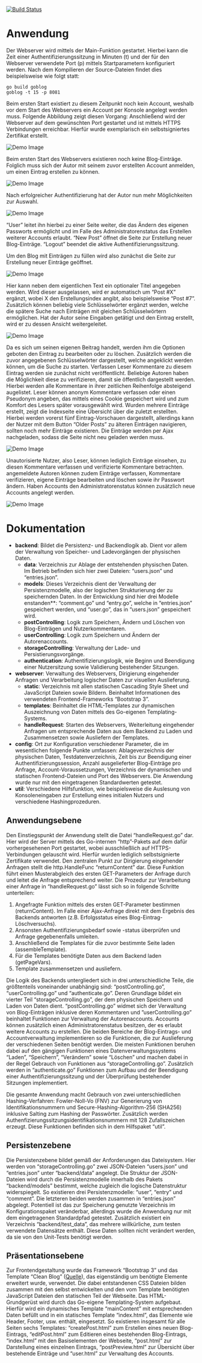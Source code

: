 [![Build Status](https://travis-ci.com/kherud/goblog.svg?branch=master)](https://travis-ci.com/kherud/goblog)

# Anwendung

Der Webserver wird mittels der Main-Funktion gestartet. Hierbei kann die Zeit einer Authentifizierungssitzung in Minuten (t) und der für den Webserver verwendete Port (p) mittels Startparametern konfiguriert werden. Nach dem Kompilieren der Source-Dateien findet dies beispielsweise wie folgt statt:

```
go build goblog
goblog -t 15 -p 8081
```

Beim ersten Start existiert zu diesem Zeitpunkt noch kein Account, weshalb vor dem Start des Webservers ein Account per Konsole angelegt werden muss. Folgende Abbildung zeigt diesen Vorgang: Anschließend wird der Webserver auf dem gewünschten Port gestartet und ist mittels HTTPS Verbindungen erreichbar. Hierfür wurde exemplarisch ein selbstsigniertes Zertifikat erstellt.

![Demo Image](docs/img/img1.png)

Beim ersten Start des Webservers existieren noch keine Blog-Einträge. Folglich muss sich der Autor mit seinem zuvor erstellten Account anmelden, um einen Eintrag erstellen zu können.

![Demo Image](docs/img/img3.png)

Nach erfolgreicher Authentifizierung hat der Autor nun mehr Möglichkeiten zur Auswahl.

![Demo Image](docs/img/img2.png)

“User” leitet ihn hierbei zu einer Seite weiter, die das Ändern des eigenen Passworts ermöglicht und im Falle des Administratorenstatus das Erstellen weiterer Accounts erlaubt. “New Post” öffnet die Seite zur Erstellung neuer Blog-Einträge. “Logout” beendet die aktive Authentifizierungssitzung.

Um den Blog mit Einträgen zu füllen wird also zunächst die Seite zur Erstellung neuer Einträge geöffnet.

![Demo Image](docs/img/img4.png)

Hier kann neben dem eigentlichen Text ein optionaler Titel angegeben werden. Wird dieser ausgelassen, wird er automatisch um “Post #X” ergänzt, wobei X den Erstellungsindex angibt, also beispielsweise “Post #7”. Zusätzlich können beliebig viele Schlüsselwörter ergänzt werden, welche die spätere Suche nach Einträgen mit gleichen Schlüsselwörtern ermöglichen. Hat der Autor seine Eingaben getätigt und den Eintrag erstellt, wird er zu dessen Ansicht weitergeleitet.

![Demo Image](docs/img/img5.png)

Da es sich um seinen eigenen Beitrag handelt, werden ihm die Optionen geboten den Eintrag zu bearbeiten oder zu löschen. Zusätzlich werden die zuvor angegebenen Schlüsselwörter dargestellt, welche angeklickt werden können, um die Suche zu starten.
Verfassen Leser Kommentare zu diesem Eintrag werden sie zunächst nicht veröffentlicht. Beliebige Autoren haben die Möglichkeit diese zu verifizieren, damit sie öffentlich dargestellt werden. Hierbei werden alle Kommentare in ihrer zeitlichen Reihenfolge absteigend augelistet. Leser können anonym Kommentare verfassen oder einen Pseudonym angeben, das mittels eines Cookie gespeichert wird und zum Komfort des Lesers später vorausgewählt wird.
Wurden mehrere Einträge erstellt, zeigt die Indexseite eine Übersicht über die zuletzt erstellten. Hierbei werden vorerst fünf Eintrag-Vorschauen dargestellt, allerdings kann der Nutzer mit dem Button “Older Posts” zu älteren Einträgen navigieren, sollten noch mehr Einträge existieren. Die Einträge werden per Ajax nachgeladen, sodass die Seite nicht neu geladen werden muss.

![Demo Image](docs/img/img6.png)

Unautorisierte Nutzer, also Leser, können lediglich Einträge einsehen, zu diesen Kommentare verfassen und verifizierte Kommentare betrachten. angemeldete Autoren können zudem Einträge verfassen, Kommentare verifizieren, eigene Einträge bearbeiten und löschen sowie ihr Passwort ändern. Haben Accounts den Administratorenstatus können zusätzlich neue Accounts angelegt werden.

![Demo Image](docs/img/img7.png)


# Dokumentation

- **backend**: Bildet die Persistenz- und Backendlogik ab. Dient vor allem der Verwaltung von Speicher- und Ladevorgängen der physischen Daten.
    - **data**: Verzeichnis zur Ablage der entstehenden physischen Daten. Im Betrieb befinden sich hier zwei Dateien: “users.json” und “entries.json”.
    - **models**: Dieses Verzeichnis dient der Verwaltung der Persistenzmodelle, also der logischen Strukturierung der zu speichernden Daten. In der Entwicklung sind hier drei Modelle enstanden**: “comment.go” und “entry.go”, welche in “entries.json” gespeichert werden, und “user.go”, das in “users.json” gespeichert wird.
    - **postControlling**: Logik zum Speichern, Ändern und Löschen von Blog-Einträgen und Nutzerkommentaren.
    - **userControlling**: Logik zum Speichern und Ändern der Autorenaccounts.
    - **storageControlling**: Verwaltung der Lade- und Persistierungsvorgänge.
    - **authentication**: Authentifizierungslogik, wie Beginn und Beendigung einer Nutzersitzung sowie Validierung bestehender Sitzungen.
- **webserver**: Verwaltung des Webservers, Dirigierung eingehender Anfragen und Verarbeitung logischer Daten zur visuellen Auslieferung.
    - **static**: Verzeichnis mit allen statischen Cascading Style Sheet und JavaScript Dateien sowie Bildern. Beinhaltet Informationen des verwendeten Frontend-Frameworks “Bootstrap 3”.
    - **templates**: Beinhaltet die HTML-Templates zur dynamischen Auszeichnung von Daten mittels des Go-eigenen Templating-Systems.
    - **handleRequest**: Starten des Webservers, Weiterleitung eingehender Anfragen um entsprechende Daten aus dem Backend zu Laden und Zusammensetzen sowie Ausliefern der Templates.
- **config**: Ort zur Konfiguration verschiedener Parameter, die im wesentlichen folgende Punkte umfassen: Ablageverzeichnis der physischen Daten, Testdatenverzeichnis, Zeit bis zur Beendigung einer Authentifizierungssession, Anzahl ausgelieferter Blog-Einträge pro Anfrage, Account-Voraussetzungen, Verzeichnis der dynamischen und statischen Frontend-Dateien und Port des Webservers. Die Anwendung wurde nur mit den eingetragenen Standardwerten getestet.
- **util**: Verschiedene Hilfsfunktion, wie beispielsweise die Auslesung von Konsoleneingaben zur Erstellung eines initialen Nutzers und verschiedene Hashingprozeduren.


## Anwendungsebene

Den Einstiegspunkt der Anwendung stellt die Datei “handleRequest.go” dar. Hier wird der Server mittels des Go-internen “http”-Pakets auf dem dafür vorhergesehenen Port gestartet, wobei ausschließlich auf HTTPS-Verbindungen gelauscht wird. Hierfür wurden lediglich selbstsignierte Zertifikate verwendet. Den zentralen Punkt zur Dirigierung eingehender Anfragen stellt die http.HandleFunc “returnContent” dar. Diese Funktion führt einen Musterabgleich des ersten GET-Parameters der Anfrage durch und leitet die Anfrage entsprechend weiter. Die Prozedur zur Verarbeitung einer Anfrage in “handleRequest.go” lässt sich so in folgende Schritte unterteilen:

1. Angefragte Funktion mittels des ersten GET-Parameter bestimmen (returnContent). Im Falle einer Ajax-Anfrage direkt mit dem Ergebnis des Backends antworten (z.B. Erfolgsstatus eines Blog-Eintrag-Löschversuchs).
2. Ansonsten Authentifizierungsbedarf sowie -status überprüfen und Anfrage gegebenenfalls umleiten.
3. Anschließend die Templates für die zuvor bestimmte Seite laden (assembleTemplate).
4. Für die Templates benötigte Daten aus dem Backend laden (getPageVars).
5. Template zusammensetzen und ausliefern.

Die Logik des Backends untergliedert sich in drei unterschiedliche Teile, die größtenteils voneinander unabhängig sind: “postControlling.go”, “userControlling.go” und “authenticate.go”. Deren Grundlage bildet ein vierter Teil “storageControlling.go”, der dem physischen Speichern und Laden von Daten dient. “postControlling.go” widmet sich der Verwaltung von Blog-Einträgen inklusive deren Kommentaren und ”userControlling.go” beinhaltet Funktionen zur Verwaltung der Autorenaccounts. Accounts können zusätzlich einen Administratorenstatus besitzen, der es erlaubt weitere Accounts zu erstellen. Die beiden Bereiche der Blog-Eintrags- und Accountverwaltung implementieren so die Funktionen, die zur Auslieferung der verschiedenen Seiten benötigt werden. Die meisten Funktionen beruhen dabei auf den gängigen Funktionen eines Datenverwaltungssystems “Laden”, “Speichern”, “Verändern” sowie “Löschen” und machen dabei in der Regel Gebrauch von Funktionen aus “storageControlling.go”. Zusätzlich werden in “authenticate.go” Funktionen zum Aufbau und der Beendigung einer Authentifizierungssitzung und der Überprüfung bestehender Sitzungen implementiert.

Die gesamte Anwendung macht Gebrauch von zwei unterschiedlichen Hashing-Verfahren: Fowler-Noll-Vo (FNV) zur Generierung von Identifikationsnummern und Secure-Hashing-Algorithm-256 (SHA256) inklusive Salting zum Hashing der Passwörter. Zusätzlich werden Authenfizierungssitzungsidentifikationsnummern mit 128 Zufallszeichen erzeugt. Diese Funktionen befinden sich in dem Hilfspaket “util”.

## Persistenzebene

Die Persistenzebene bildet gemäß der Anforderungen das Dateisystem. Hier werden von “storageControlling.go” zwei JSON-Dateien “users.json” und “entries.json” unter “backend/data” angelegt. Die Struktur der JSON-Dateien wird durch die Persistenzmodelle
innerhalb des Pakets “backend/models” bestimmt, welche zugleich die logische Datenstruktur widerspiegelt. So existieren drei Persistenzmodelle: “user”, “entry” und “comment”. Die letzteren beiden werden zusammen in “entries.json” abgelegt. Potentiell ist das zur Speicherung genutzte Verzeichnis im Konfigurationspaket veränderbar, allerdings wurde die Anwendung nur mit dem eingetragenen Standardpfad getestet. Zusätzlich existiert ein Verzeichnis “backend/test_data”, das mehrere willkürliche, zum testen verwendete Datensätze enthält. Diese Daten sollten nicht verändert werden, da sie von den Unit-Tests benötigt werden.

## Präsentationsebene

Zur Frontendgestaltung wurde das Framework “Bootstrap 3” und das Template “Clean Blog” ([Quelle](https://startbootstrap.com/template-overviews/clean-blog/)), das eigenständig um benötigte Elemente erweitert wurde, verwendet. Die dabei entstandenen
CSS Dateien bilden zusammen mit den selbst entwickelten und den vom Template benötigten JavaScript Dateien den statischen Teil der Webseite. Das HTML-Grundgerüst wird durch das Go-eigene Templating-System aufgebaut. Hierfür wird ein dynamisches Template “mainContent” mit entsprechenden Daten befüllt und in ein statisches Template “index.html”, das Elemente wie Header, Footer, usw. enthält, eingesetzt. So existieren insgesamt für alle Seiten sechs Templates: “createPost.html” zum Erstellen eines neuen Blog-Eintrags, “editPost.html” zum Editieren eines bestehenden Blog-Eintrags, “index.html” mit den Basiselementen der Webseite, “post.html” zur Darstellung eines einzelnen Eintrags, “postPreview.html” zur Übersicht über bestehende Einträge und “user.html” zur Verwaltung des Accounts.





